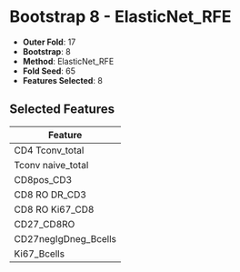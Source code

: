 # Bootstrap 8 - ElasticNet_RFE

- **Outer Fold**: 17
- **Bootstrap**: 8
- **Method**: ElasticNet_RFE
- **Fold Seed**: 65
- **Features Selected**: 8

## Selected Features

| Feature |
|---------|
| CD4 Tconv_total |
| Tconv naive_total |
| CD8pos_CD3 |
| CD8 RO DR_CD3 |
| CD8 RO Ki67_CD8 |
| CD27_CD8RO |
| CD27negIgDneg_Bcells |
| Ki67_Bcells |
